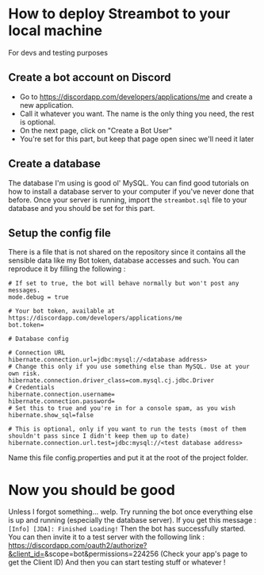 # How to deploy Streambot to your local machine

For devs and testing purposes

## Create a bot account on Discord

- Go to https://discordapp.com/developers/applications/me and create a new application.
- Call it whatever you want. The name is the only thing you need, the rest is optional.
- On the next page, click on "Create a Bot User"
- You're set for this part, but keep that page open sinec we'll need it later

## Create a database

The database I'm using is good ol' MySQL. You can find good tutorials on how to install a database server to your computer if you've never done that before.
Once your server is running, import the `streambot.sql` file to your database and you should be set for this part.

## Setup the config file

There is a file that is not shared on the repository since it contains all the sensible data like my Bot token, database accesses and such. You can reproduce it by filling the following :

```
# If set to true, the bot will behave normally but won't post any messages.
mode.debug = true

# Your bot token, available at https://discordapp.com/developers/applications/me
bot.token=

# Database config

# Connection URL
hibernate.connection.url=jdbc:mysql://<database address>
# Change this only if you use something else than MySQL. Use at your own risk.
hibernate.connection.driver_class=com.mysql.cj.jdbc.Driver
# Credentials
hibernate.connection.username=
hibernate.connection.password=
# Set this to true and you're in for a console spam, as you wish
hibernate.show_sql=false

# This is optional, only if you want to run the tests (most of them shouldn't pass since I didn't keep them up to date)
hibernate.connection.url.test=jdbc:mysql://<test database address>
```

Name this file config.properties and put it at the root of the project folder.

# Now you should be good

Unless I forgot something... welp.
Try running the bot once everything else is up and running (especially the database server). If you get this message : `[Info] [JDA]: Finished Loading!` Then the bot has successfully started. 
You can then invite it to a test server with the following link : https://discordapp.com/oauth2/authorize?&client_id=<YOUR CLIENT ID>&scope=bot&permissions=224256 (Check your app's page to get the Client ID)
And then you can start testing stuff or whatever !